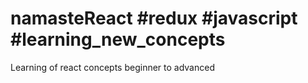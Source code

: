 # namasteReact #redux #javascript #learning_new_concepts
Learning of react concepts beginner to advanced
